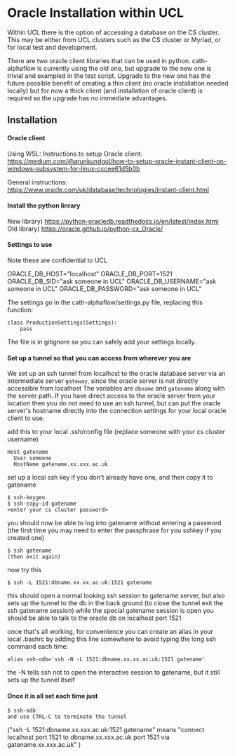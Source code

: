 
# Oracle Installation within UCL

Within UCL there is the option of accessing a database on the CS cluster. This may be either from UCL clusters such as the CS cluster or Myriad, or for local test and development.

There are two oracle client libraries that can be used in python. cath-alphaflow is currently using the old one, but upgrade to the new one is trivial and exampled in the test script. Upgrade to the new one has the future possible benefit of creating a thin client (no oracle installation needed locally) but for now a thick client (and installation of oracle client) is required so the upgrade has no immediate advantages.

## Installation

#### Oracle client
Using WSL: Instructions to setup Oracle client: https://medium.com/@arunkundgol/how-to-setup-oracle-instant-client-on-windows-subsystem-for-linux-cccee61d5b0b

General instructions: https://www.oracle.com/uk/database/technologies/instant-client.html

#### Install the python linrary

New library) https://python-oracledb.readthedocs.io/en/latest/index.html
Old library) https://oracle.github.io/python-cx_Oracle/

#### Settings to use
Note these are confidential to UCL

 ORACLE_DB_HOST="localhost"
 ORACLE_DB_PORT=1521
 ORACLE_DB_SID="ask someone in UCL"
 ORACLE_DB_USERNAME="ask someone in UCL"
 ORACLE_DB_PASSWORD="ask someone in UCL"

The settings go in the cath-alphaflow/settings.py file, replacing this function:
```
class ProductionSettings(Settings):
    pass
```
The file is in gitignore so you can safely add your settings locally.

#### Set up a tunnel so that you can access from wherever you are
We set up an ssh tunnel from localhost to the oracle database server via an intermediate server `gateway`, since the oracle server is not directly accessible from localhost The variables are `dbname` and `gatename` along with the server path. If you have direct access to the oracle server from your location then you do not need to use an ssh tunnel, but can put the oracle server's hostname directly into the connection settings for your local oracle client to use.

add this to your local .ssh/config file (replace someone with your cs cluster username)

```
Host gatename
  User someone
  HostName gatename.xx.xxx.ac.uk
```

set up a local ssh key if you don't already have one, and then copy it to gatename
```
$ ssh-keygen
$ ssh-copy-id gatename
<enter your cs cluster password>
```

you should now be able to log into gatename without entering a password (the first time you may need to enter the passphrase for you sshkey if you created one)
```
$ ssh gatename
(then exit again)
```

now try this
```
$ ssh -L 1521:dbname.xx.xx.ac.uk:1521 gatename
```
this should open a normal looking ssh session to gatename server, but also sets up the tunnel to the db in the back ground
(to close the tunnel exit the ssh gatename session)
while the special gatename session is open you should be able to talk to the oracle db on localhost port 1521


once that's all working, for convenience you can create an alias in your local .bashrc by adding this line somewhere
to avoid typing the long ssh command each time:
```
alias ssh-odb='ssh -N -L 1521:dbname.xx.xx.ac.uk:1521 gatename'
```
the -N tells ssh not to open the interactive session to gatename, but it still sets up the tunnel itself

#### Once it is all set each time just
```
$ ssh-odb
and use CTRL-C to terminate the tunnel
```
("ssh -L 1521:dbname.xx.xxx.ac.uk:1521 gatename" means "connect localhost port 1521 to dbname.xx.xxx.ac.uk port 1521 via gatename.xx.xxx.ac.uk" )
